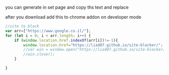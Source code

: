 you can generate in set page and copy ths text and replace   


after you download add this to chrome addon on developer mode
```javascript
//site to block
var arr=["https://www.google.co.il/"];
for (let i = 0; i < arr.length; i++) {
    if (window.location.href.indexOf(arr[i])!=-1){
        window.location.href="https://liad07.github.io/site-blocker/";
        //var win = window.open("https://liad07.github.io/site-blocker/", "_self");
        //win.close();
    }

}
